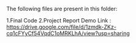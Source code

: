 The following files are present in this folder:

1.Final Code
2.Project Report
Demo Link : https://drive.google.com/file/d/1zmdk-ZKz-cq1cFYyCf54VqdC1oMRKLhA/view?usp=sharing
